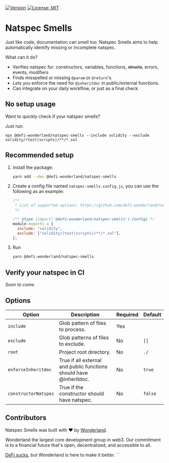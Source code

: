 [![Version](https://img.shields.io/npm/v/@defi-wonderland/natspec-smells?label=Version)](https://www.npmjs.com/package/@defi-wonderland/natspec-smells)
[![License: MIT](https://img.shields.io/badge/License-MIT-blue.svg)](https://github.com/defi-wonderland/natspec-smells/blob/main/LICENSE)

# Natspec Smells

Just like code, documentation can smell too.
Natspec Smells aims to help automatically identify missing or incomplete natspec.

What can it do?

- Verifies natspec for: constructors, variables, functions, ~~structs~~, errors, events, modifiers
- Finds misspelled or missing `@param` or `@return`'s.
- Lets you enforce the need for `@inheritdoc` in public/external functions.
- Can integrate on your daily workflow, or just as a final check.

## No setup usage

Want to quickly check if your natspec smells?

Just run:

```
npx @defi-wonderland/natspec-smells --include solidity --exclude solidity/(test|scripts)/**/*.sol
```

## Recommended setup

1. Install the package:

   ```bash
   yarn add --dev @defi-wonderland/natspec-smells
   ```

2. Create a config file named `natspec-smells.config.js`, you can use the following as an example:

   ```javascript
   /**
    * List of supported options: https://github.com/defi-wonderland/natspec-smells?tab=readme-ov-file#options
    */

   /** @type {import('@defi-wonderland/natspec-smells').Config} */
   module.exports = {
     include: "solidity",
     exclude: ["solidity/(test|scripts)/**/*.sol"],
   };
   ```

3. Run
   ```bash
   yarn @defi-wonderland/natspec-smells
   ```

## Verify your natspec in CI

_Soon to come._

## Options

| Option               | Description                                                        | Required | Default |
| -------------------- | ------------------------------------------------------------------ | -------- | ------- |
| `include`            | Glob pattern of files to process.                                  | Yes      |         |
| `exclude`            | Glob patterns of files to exclude.                                 | No       | `[]`    |
| `root`               | Project root directory.                                            | No       | `./`    |
| `enforceInheritdoc`  | True if all external and public functions should have @inheritdoc. | No       | `true`  |
| `constructorNatspec` | True if the constructor should have natspec.                       | No       | `false` |

## Contributors

Natspec Smells was built with ❤️ by [Wonderland](https://defi.sucks).

Wonderland the largest core development group in web3. Our commitment is to a financial future that's open, decentralized, and accessible to all.

[DeFi sucks](https://defi.sucks), but Wonderland is here to make it better.
``
